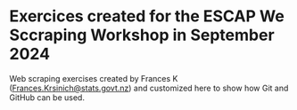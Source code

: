 # Exercices created for the ESCAP We Sccraping Workshop in September  2024
Web scraping exercises created by Frances K (Frances.Krsinich@stats.govt.nz) and customized here to show how Git and GitHub can be used.  
